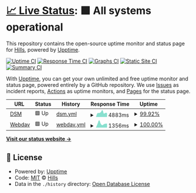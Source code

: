 # [📈 Live Status](https://dsm.klib.cn:5443): <!--live status--> **🟩 All systems operational**

This repository contains the open-source uptime monitor and status page for [Hills](https://github.com/hillsdong/), powered by [Upptime](https://github.com/upptime/upptime).

[![Uptime CI](https://github.com/hillsdong/klib_upptime/workflows/Uptime%20CI/badge.svg)](https://github.com/hillsdong/klib_upptime/actions?query=workflow%3A%22Uptime+CI%22)
[![Response Time CI](https://github.com/hillsdong/klib_upptime/workflows/Response%20Time%20CI/badge.svg)](https://github.com/hillsdong/klib_upptime/actions?query=workflow%3A%22Response+Time+CI%22)
[![Graphs CI](https://github.com/hillsdong/klib_upptime/workflows/Graphs%20CI/badge.svg)](https://github.com/hillsdong/klib_upptime/actions?query=workflow%3A%22Graphs+CI%22)
[![Static Site CI](https://github.com/hillsdong/klib_upptime/workflows/Static%20Site%20CI/badge.svg)](https://github.com/hillsdong/klib_upptime/actions?query=workflow%3A%22Static+Site+CI%22)
[![Summary CI](https://github.com/hillsdong/klib_upptime/workflows/Summary%20CI/badge.svg)](https://github.com/hillsdong/klib_upptime/actions?query=workflow%3A%22Summary+CI%22)

With [Upptime](https://upptime.js.org), you can get your own unlimited and free uptime monitor and status page, powered entirely by a GitHub repository. We use [Issues](https://github.com/hillsdong/klib_upptime/issues) as incident reports, [Actions](https://github.com/hillsdong/klib_upptime/actions) as uptime monitors, and [Pages](https://hillsdong.github.io/klib_upptime) for the status page.

<!--start: status pages-->
<!-- This summary is generated by Upptime (https://github.com/upptime/upptime) -->
<!-- Do not edit this manually, your changes will be overwritten -->
<!-- prettier-ignore -->
| URL | Status | History | Response Time | Uptime |
| --- | ------ | ------- | ------------- | ------ |
| <img alt="" src="https://icons.duckduckgo.com/ip3/dsmcf.klib.cn.ico" height="13"> [DSM](https://dsmcf.klib.cn) | 🟩 Up | [dsm.yml](https://github.com/hillsdong/klib_upptime/commits/HEAD/history/dsm.yml) | <details><summary><img alt="Response time graph" src="./graphs/dsm/response-time-week.png" height="20"> 4883ms</summary><br><a href="https://hillsdong.github.io/klib_upptime/history/dsm"><img alt="Response time 1806" src="https://img.shields.io/endpoint?url=https%3A%2F%2Fraw.githubusercontent.com%2Fhillsdong%2Fklib_upptime%2FHEAD%2Fapi%2Fdsm%2Fresponse-time.json"></a><br><a href="https://hillsdong.github.io/klib_upptime/history/dsm"><img alt="24-hour response time 8952" src="https://img.shields.io/endpoint?url=https%3A%2F%2Fraw.githubusercontent.com%2Fhillsdong%2Fklib_upptime%2FHEAD%2Fapi%2Fdsm%2Fresponse-time-day.json"></a><br><a href="https://hillsdong.github.io/klib_upptime/history/dsm"><img alt="7-day response time 4883" src="https://img.shields.io/endpoint?url=https%3A%2F%2Fraw.githubusercontent.com%2Fhillsdong%2Fklib_upptime%2FHEAD%2Fapi%2Fdsm%2Fresponse-time-week.json"></a><br><a href="https://hillsdong.github.io/klib_upptime/history/dsm"><img alt="30-day response time 2851" src="https://img.shields.io/endpoint?url=https%3A%2F%2Fraw.githubusercontent.com%2Fhillsdong%2Fklib_upptime%2FHEAD%2Fapi%2Fdsm%2Fresponse-time-month.json"></a><br><a href="https://hillsdong.github.io/klib_upptime/history/dsm"><img alt="1-year response time 1806" src="https://img.shields.io/endpoint?url=https%3A%2F%2Fraw.githubusercontent.com%2Fhillsdong%2Fklib_upptime%2FHEAD%2Fapi%2Fdsm%2Fresponse-time-year.json"></a></details> | <details><summary><a href="https://hillsdong.github.io/klib_upptime/history/dsm">99.92%</a></summary><a href="https://hillsdong.github.io/klib_upptime/history/dsm"><img alt="All-time uptime 91.72%" src="https://img.shields.io/endpoint?url=https%3A%2F%2Fraw.githubusercontent.com%2Fhillsdong%2Fklib_upptime%2FHEAD%2Fapi%2Fdsm%2Fuptime.json"></a><br><a href="https://hillsdong.github.io/klib_upptime/history/dsm"><img alt="24-hour uptime 99.44%" src="https://img.shields.io/endpoint?url=https%3A%2F%2Fraw.githubusercontent.com%2Fhillsdong%2Fklib_upptime%2FHEAD%2Fapi%2Fdsm%2Fuptime-day.json"></a><br><a href="https://hillsdong.github.io/klib_upptime/history/dsm"><img alt="7-day uptime 99.92%" src="https://img.shields.io/endpoint?url=https%3A%2F%2Fraw.githubusercontent.com%2Fhillsdong%2Fklib_upptime%2FHEAD%2Fapi%2Fdsm%2Fuptime-week.json"></a><br><a href="https://hillsdong.github.io/klib_upptime/history/dsm"><img alt="30-day uptime 81.55%" src="https://img.shields.io/endpoint?url=https%3A%2F%2Fraw.githubusercontent.com%2Fhillsdong%2Fklib_upptime%2FHEAD%2Fapi%2Fdsm%2Fuptime-month.json"></a><br><a href="https://hillsdong.github.io/klib_upptime/history/dsm"><img alt="1-year uptime 91.72%" src="https://img.shields.io/endpoint?url=https%3A%2F%2Fraw.githubusercontent.com%2Fhillsdong%2Fklib_upptime%2FHEAD%2Fapi%2Fdsm%2Fuptime-year.json"></a></details>
| <img alt="" src="https://icons.duckduckgo.com/ip3/webdavcf.klib.cn.ico" height="13"> [Webdav](https://webdavcf.klib.cn) | 🟩 Up | [webdav.yml](https://github.com/hillsdong/klib_upptime/commits/HEAD/history/webdav.yml) | <details><summary><img alt="Response time graph" src="./graphs/webdav/response-time-week.png" height="20"> 1356ms</summary><br><a href="https://hillsdong.github.io/klib_upptime/history/webdav"><img alt="Response time 1538" src="https://img.shields.io/endpoint?url=https%3A%2F%2Fraw.githubusercontent.com%2Fhillsdong%2Fklib_upptime%2FHEAD%2Fapi%2Fwebdav%2Fresponse-time.json"></a><br><a href="https://hillsdong.github.io/klib_upptime/history/webdav"><img alt="24-hour response time 1315" src="https://img.shields.io/endpoint?url=https%3A%2F%2Fraw.githubusercontent.com%2Fhillsdong%2Fklib_upptime%2FHEAD%2Fapi%2Fwebdav%2Fresponse-time-day.json"></a><br><a href="https://hillsdong.github.io/klib_upptime/history/webdav"><img alt="7-day response time 1356" src="https://img.shields.io/endpoint?url=https%3A%2F%2Fraw.githubusercontent.com%2Fhillsdong%2Fklib_upptime%2FHEAD%2Fapi%2Fwebdav%2Fresponse-time-week.json"></a><br><a href="https://hillsdong.github.io/klib_upptime/history/webdav"><img alt="30-day response time 2359" src="https://img.shields.io/endpoint?url=https%3A%2F%2Fraw.githubusercontent.com%2Fhillsdong%2Fklib_upptime%2FHEAD%2Fapi%2Fwebdav%2Fresponse-time-month.json"></a><br><a href="https://hillsdong.github.io/klib_upptime/history/webdav"><img alt="1-year response time 1538" src="https://img.shields.io/endpoint?url=https%3A%2F%2Fraw.githubusercontent.com%2Fhillsdong%2Fklib_upptime%2FHEAD%2Fapi%2Fwebdav%2Fresponse-time-year.json"></a></details> | <details><summary><a href="https://hillsdong.github.io/klib_upptime/history/webdav">100.00%</a></summary><a href="https://hillsdong.github.io/klib_upptime/history/webdav"><img alt="All-time uptime 91.27%" src="https://img.shields.io/endpoint?url=https%3A%2F%2Fraw.githubusercontent.com%2Fhillsdong%2Fklib_upptime%2FHEAD%2Fapi%2Fwebdav%2Fuptime.json"></a><br><a href="https://hillsdong.github.io/klib_upptime/history/webdav"><img alt="24-hour uptime 100.00%" src="https://img.shields.io/endpoint?url=https%3A%2F%2Fraw.githubusercontent.com%2Fhillsdong%2Fklib_upptime%2FHEAD%2Fapi%2Fwebdav%2Fuptime-day.json"></a><br><a href="https://hillsdong.github.io/klib_upptime/history/webdav"><img alt="7-day uptime 100.00%" src="https://img.shields.io/endpoint?url=https%3A%2F%2Fraw.githubusercontent.com%2Fhillsdong%2Fklib_upptime%2FHEAD%2Fapi%2Fwebdav%2Fuptime-week.json"></a><br><a href="https://hillsdong.github.io/klib_upptime/history/webdav"><img alt="30-day uptime 81.57%" src="https://img.shields.io/endpoint?url=https%3A%2F%2Fraw.githubusercontent.com%2Fhillsdong%2Fklib_upptime%2FHEAD%2Fapi%2Fwebdav%2Fuptime-month.json"></a><br><a href="https://hillsdong.github.io/klib_upptime/history/webdav"><img alt="1-year uptime 91.27%" src="https://img.shields.io/endpoint?url=https%3A%2F%2Fraw.githubusercontent.com%2Fhillsdong%2Fklib_upptime%2FHEAD%2Fapi%2Fwebdav%2Fuptime-year.json"></a></details>

<!--end: status pages-->

[**Visit our status website →**](https://hillsdong.github.io/klib_upptime)

## 📄 License

- Powered by: [Upptime](https://github.com/upptime/upptime)
- Code: [MIT](./LICENSE) © [Hills](https://github.com/hillsdong/)
- Data in the `./history` directory: [Open Database License](https://opendatacommons.org/licenses/odbl/1-0/)
